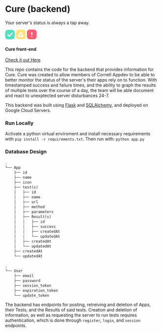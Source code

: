 # Cure (backend)
Your server's status is always a tap away.
<p align="center">

![Cure](https://raw.githubusercontent.com/young-k/cure/master/Cure/Cure/Assets.xcassets/checkPassed.imageset/checkPassed.png) ![Cure](https://raw.githubusercontent.com/young-k/cure/master/Cure/Cure/Assets.xcassets/checkCaution.imageset/checkCaution.png) ![Cure](https://raw.githubusercontent.com/young-k/cure/master/Cure/Cure/Assets.xcassets/checkFailed.imageset/checkFailed.png)

</p>

#### Cure front-end
[Check it out Here](https://github.com/young-k/cure "Cure Frontend")

This repo contains the code for the backend that provides information for Cure. Cure was created to allow members of Cornell Appdev to be able to better monitor the status of the server's their apps rely on to function. With timestamped success and failure times, and the ability to graph the results of multiple tests over the course of a day, the team will be able document and react to unexptected server disturbances 24-7. 
 
This backend was built using [Flask](https://flask-sqlalchemy.palletsprojects.com/en/2.x/ ) and [SQLAlchemy](https://www.sqlalchemy.org), and deployed on Google Cloud Servers.

### Run Locally
Activate a python virtual enviroment and install necessary requirements with `pip install -r requirements.txt`. Then run with:
```python app.py```

### Database Design
```
.
└── App
    ├── id
    ├── name
    ├── icon
    ├── test(s)
    │   ├── id
    │   ├── name
    │   ├── url
    │   ├── method
    │   ├── parameters
    │   ├── Result(s)
    │   │   ├── id
    │   │   ├── success
    │   │   ├── createdAt
    │   │   └── updatedAt
    │   ├── createdAt
    │   └── updatedAt
    ├── createdAt
    └── updatedAt

.
└── User
    ├── email
    ├── password
    ├── session_token
    ├── expiration_token
    └── update_token
```

The backend has endpoints for posting, retreiving and deletion of Apps, their Tests, and the Results of said tests. Creation and deletion of information, as well as requesting the server to run tests requires authentication, which is done through `register`, `login`, and `session` endpoints. 

